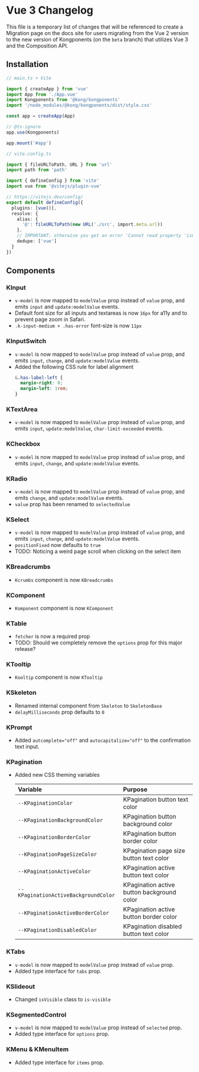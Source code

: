 # Vue 3 Changelog

This file is a temporary list of changes that will be referenced to create a Migration page on the docs site for users migrating from the Vue 2 version to the new version of Kongponents (on the `beta` branch) that utilizes Vue 3 and the Composition API.

## Installation

```ts
// main.ts + Vite

import { createApp } from 'vue'
import App from './App.vue'
import Kongponents from '@kong/kongponents'
import '/node_modules/@kong/kongponents/dist/style.css'

const app = createApp(App)

// @ts-ignore
app.use(Kongponents)

app.mount('#app')
```

```ts
// vite.config.ts

import { fileURLToPath, URL } from 'url'
import path from 'path'

import { defineConfig } from 'vite'
import vue from '@vitejs/plugin-vue'

// https://vitejs.dev/config/
export default defineConfig({
  plugins: [vue()],
  resolve: {
    alias: {
      '@': fileURLToPath(new URL('./src', import.meta.url))
    },
    // IMPORTANT: otherwise you get an error 'Cannot read property 'isCE' of null': https://github.com/vuejs/core/issues/4344#issuecomment-1053636961
    dedupe: ['vue']
  }
})

```

## Components

### KInput

- `v-model` is now mapped to `modelValue` prop instead of `value` prop, and emits `input` and `update:modelValue` events.
- Default font size for all inputs and textareas is now `16px` for a11y and to prevent page zoom in Safari.
- `.k-input-medium + .has-error` font-size is now `11px`

### KInputSwitch

- `v-model` is now mapped to `modelValue` prop instead of `value` prop, and emits `input`, `change`, and `update:modelValue` events.
- Added the following CSS rule for label alignment
    ```scss
    &.has-label-left {
      margin-right: 0;
      margin-left: 1rem;
    }
    ```

### KTextArea

- `v-model` is now mapped to `modelValue` prop instead of `value` prop, and emits `input`, `update:modelValue`, `char-limit-exceeded` events.

### KCheckbox

- `v-model` is now mapped to `modelValue` prop instead of `value` prop, and emits `input`, `change`, and `update:modelValue` events.

### KRadio

- `v-model` is now mapped to `modelValue` prop instead of `value` prop, and emits `change`, and `update:modelValue` events.
- `value` prop has been renamed to `selectedValue`

### KSelect

- `v-model` is now mapped to `modelValue` prop instead of `value` prop, and emits `input`, `change`, and `update:modelValue` events.
- `positionFixed` now defaults to `true`
- TODO: Noticing a weird page scroll when clicking on the select item

### KBreadcrumbs

- `Kcrumbs` component is now `KBreadcrumbs`

### KComponent

- `Komponent` component is now `KComponent`

### KTable

- `fetcher` is now a required prop
- TODO: Should we completely remove the `options` prop for this major release?

### KTooltip

- `Kooltip` component is now `KTooltip`

### KSkeleton
- Renamed internal component from `Skeleton` to `SkeletonBase`
- `delayMilliseconds` prop defaults to `0`

### KPrompt

- Added `autcomplete="off"` and `autocapitalize="off"` to the confirmation text input.

### KPagination

- Added new CSS theming variables

    | Variable | Purpose
    |:-------- |:-------
    | `--KPaginationColor`| KPagination button text color
    | `--KPaginationBackgroundColor`| KPagination button background color
    | `--KPaginationBorderColor`| KPagination button border color
    | `--KPaginationPageSizeColor`| KPagination page size button text color
    | `--KPaginationActiveColor`| KPagination active button text color
    | `--KPaginationActiveBackgroundColor`| KPagination active button background color
    | `--KPaginationActiveBorderColor`| KPagination active button border color
    | `--KPaginationDisabledColor`| KPagination disabled button text color
### KTabs

- `v-model` is now mapped to `modelValue` prop instead of `value` prop.
- Added type interface for `tabs` prop.

### KSlideout

- Changed `isVisible` class to `is-visible`

### KSegmentedControl

- `v-model` is now mapped to `modelValue` prop instead of `selected` prop.
- Added type interface for `options` prop.

### KMenu & KMenuItem

- Added type interface for `items` prop.
